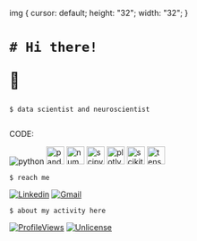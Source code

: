 <!README>

img {
  cursor: default;
  height: "32";
  width: "32";
}

<h1>

```shell
# Hi there!
```
👾
</h1>

```shell
$ data scientist and neuroscientist
```
<div class="row">
  <div class="column">
    <p>CODE:</p>
    <img src="https://cdn.simpleicons.org/python/white" alt="python"/>
    <img height="32" width="32" src="https://cdn.simpleicons.org/pandas/white" alt="pandas"/>
    <img height="32" width="32" src="https://cdn.simpleicons.org/numpy/white" alt="numpy"/>
    <img height="32" width="32" src="https://cdn.simpleicons.org/scipy/white" alt="scipy"/>
    <img height="32" width="32" src="https://cdn.simpleicons.org/plotly/white" alt="plotly"/>
    <img height="32" width="32" src="https://cdn.simpleicons.org/scikitlearn/white" alt="scikit-learn"/>
    <img height="32" width="32" src="https://cdn.simpleicons.org/tensorflow/white" alt="tensorflow"/>
  </div>
</div>


```shell
$ reach me
```

[![Linkedin](https://img.shields.io/badge/LinkedIn-0077B5?style=for-the-badge&logo=linkedin&logoColor=white)](https://www.linkedin.com/in/ines-g-calvo/)
[![Gmail](https://img.shields.io/badge/Gmail-D14836?style=for-the-badge&logo=gmail&logoColor=white)](inglez@gmail.com)

<!-- [![inesgcalvo's github trophy](https://github-profile-trophy.vercel.app/?username=inesgcalvo&row=1)](https://github.com/ryo-ma/github-profile-trophy) -->

<!-- [![inesgcalvo's top languages](https://github-readme-stats.vercel.app/api/top-langs/?username=inesgcalvo&theme=blue-green)](https://github.com/inesgcalvo) -->

```shell
$ about my activity here
```
<!-- TO DO: add more details about me later -->
[![ProfileViews](https://komarev.com/ghpvc/?username=inesgcalvo)]()
[![Unlicense](https://img.shields.io/badge/License-Unlicense-blue.svg)](https://unlicense.org/)
